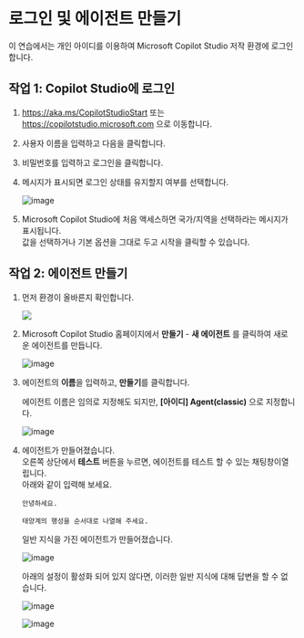 # 로그인 및 에이전트 만들기

이 연습에서는 개인 아이디를 이용하여 Microsoft Copilot Studio 저작 환경에 로그인합니다.

## 작업 1: Copilot Studio에 로그인

1. https://aka.ms/CopilotStudioStart 또는 https://copilotstudio.microsoft.com 으로 이동합니다.

2. 사용자 이름을 입력하고 다음을 클릭합니다.

3. 비밀번호를 입력하고 로그인을 클릭합니다.

4. 메시지가 표시되면 로그인 상태를 유지할지 여부를 선택합니다.

   ![image](https://github.com/user-attachments/assets/a0d0f725-6af2-4db6-9530-43c3a75653b7)

5. Microsoft Copilot Studio에 처음 액세스하면 국가/지역을 선택하라는 메시지가 표시됩니다. </br> 값을 선택하거나 기본 옵션을 그대로 두고 시작을 클릭할 수 있습니다.


## 작업 2: 에이전트 만들기

1. 먼저 환경이 올바른지 확인합니다.

    <img src="https://github.com/user-attachments/assets/fa1ce6d6-12bc-4023-832c-d3da06b2678b">

2. Microsoft Copilot Studio 홈페이지에서 **만들기** - **새 에이전트** 를 클릭하여 새로운 에이전트를 만듭니다.

    ![image](https://github.com/user-attachments/assets/75b00477-ba96-44fd-b21f-87bc414a2a59)

3. 에이전트의 **이름**을 입력하고, **만들기**를 클릭합니다.

    에이전트 이름은 임의로 지정해도 되지만, **[아이디] Agent(classic)** 으로 지정합니다.

    ![image](https://github.com/user-attachments/assets/ca74aaf5-2ea3-4fd1-91d8-1d7e8b243f68)

4. 에이전트가 만들어졌습니다.</br>
   오른쪽 상단에서 **테스트** 버튼을 누르면, 에이전트를 테스트 할 수 있는 채팅창이열립니다.</br>
   아래와 같이 입력해 보세요.</br>

   ```
   안녕하세요.
   ```
   ```
   태양계의 행성을 순서대로 나열해 주세요.
   ```

   일반 지식을 가진 에이전트가 만들어졌습니다. 
   
   ![image](https://github.com/user-attachments/assets/24d51d58-1871-4490-93ca-bade6a251fed)

   아래의 설정이 활성화 되어 있지 않다면, 이러한 일반 지식에 대해 답변을 할 수 없습니다.
   
   ![image](https://github.com/user-attachments/assets/fc101e87-4f0d-4095-8100-af92786bc5f6)

   ![image](https://github.com/user-attachments/assets/77c35e64-b505-4674-b6f9-c0610a07708a)












